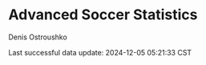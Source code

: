 # Advanced Soccer Statistics
Denis Ostroushko

<!-- gfm -->

Last successful data update: 2024-12-05 05:21:33 CST
